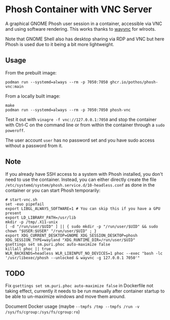 # Phosh Container with VNC Server

A graphical GNOME Phosh user session in a container, accessible via VNC and using software rendering.
This works thanks to [wayvnc](https://github.com/any1/wayvnc) for wlroots.

Note that GNOME Shell also has desktop sharing via RDP and VNC but here Phosh is used due to it being a bit more lightweight.

## Usage

From the prebuilt image:

```
podman run --systemd=always --rm -p 7050:7050 ghcr.io/pothos/phosh-vnc:main
```

From a locally built image:

```
make
podman run --systemd=always --rm -p 7050:7050 phosh-vnc
```

Test it out with `vinagre -f vnc://127.0.0.1:7050` and stop the container with Ctrl-C on the command line or from within the container through a `sudo poweroff`.

The user account `user` has no password set and you have sudo access without a password from it.

## Note

If you already have SSH access to a system with Phosh installed, you don't need to use the container.
Instead, you can either directly create the file `/etc/systemd/system/phosh.service.d/10-headless.conf` as done in the container
or you can start Phosh temporarily:

```
# start-vnc.sh
set -euo pipefail
export LIBGL_ALWAYS_SOFTWARE=1 # You can skip this if you have a GPU present
export LD_LIBRARY_PATH=/usr/lib
mkdir -p /tmp/.X11-unix
[ -d "/run/user/$UID" ] || { sudo mkdir -p "/run/user/$UID" && sudo chown "$USER:$USER" "/run/user/$UID" ; }
export XDG_CURRENT_DESKTOP=GNOME XDG_SESSION_DESKTOP=phosh XDG_SESSION_TYPE=wayland "XDG_RUNTIME_DIR=/run/user/$UID"
gsettings set sm.puri.phoc auto-maximize false
killall phoc || true
WLR_BACKENDS=headless WLR_LIBINPUT_NO_DEVICES=1 phoc --exec "bash -lc '/usr/libexec/phosh --unlocked & wayvnc -g 127.0.0.1 7050'"
```

## TODO

Fix `gsettings set sm.puri.phoc auto-maximize false` in Dockerfile not taking effect, currently it needs to be run manually after container startup to be able to un-maximize windows and move them around.

Document Docker usage (maybe `--tmpfs /tmp --tmpfs /run -v /sys/fs/cgroup:/sys/fs/cgroup:ro`)

